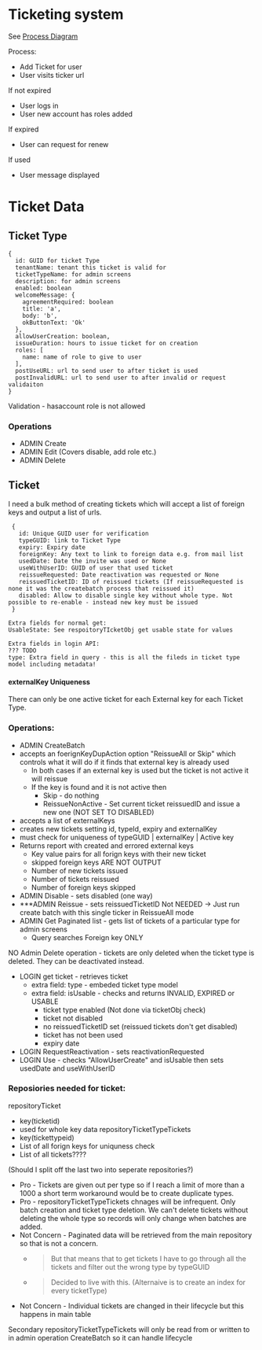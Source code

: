 # Ticketing system

See [Process Diagram](https://linkthethings.com/#/linkvis/charts/a3a86a2c-03ed-4e01-bc5c-d4ba4b57c213?v=560bb2da-e2f2-483b-bb3c-2f0be20b0cf3)

Process:

 - Add Ticket for user
 - User visits ticker url

If not expired
 - User logs in
 - User new account has roles added

If expired
 - User can request for renew

If used
 - User message displayed

# Ticket Data

## Ticket Type

```
{
  id: GUID for ticket Type
  tenantName: tenant this ticket is valid for
  ticketTypeName: for admin screens
  description: for admin screens
  enabled: boolean 
  welcomeMessage: {
    agreementRequired: boolean
    title: 'a',
    body: 'b',
    okButtonText: 'Ok'
  },
  allowUserCreation: boolean,
  issueDuration: hours to issue ticket for on creation
  roles: [
    name: name of role to give to user
  ],
  postUseURL: url to send user to after ticket is used
  postInvalidURL: url to send user to after invalid or request validaiton
}
```
Validation - hasaccount role is not allowed

### Operations
 - ADMIN Create
 - ADMIN Edit (Covers disable, add role etc.)
 - ADMIN Delete

## Ticket

I need a bulk method of creating tickets which will accept a list of foreign keys and output a list of urls.

```
 {
   id: Unique GUID user for verification
   typeGUID: link to Ticket Type
   expiry: Expiry date
   foreignKey: Any text to link to foreign data e.g. from mail list
   usedDate: Date the invite was used or None
   useWithUserID: GUID of user that used ticket
   reissueRequested: Date reactivation was requested or None
   reissuedTicketID: ID of reissued tickets (If reissueRequested is none it was the createbatch process that reissued it)
   disabled: Allow to disable single key without whole type. Not possible to re-enable - instead new key must be issued
 }

Extra fields for normal get:
UsableState: See respoitoryTIcketObj get usable state for values

Extra fields in login API:
??? TODO
type: Extra field in query - this is all the fileds in ticket type model including metadata!
```

#### externalKey Uniqueness
There can only be one active ticket for each External key for each Ticket Type.

### Operations:
 - ADMIN CreateBatch
  - accepts an foerignKeyDupAction option "ReissueAll or Skip" which controls what it will do if it finds that external key is already used
    - In both cases if an external key is used but the ticket is not active it will reissue
    - If the key is found and it is not active then
      - Skip - do nothing
      - ReissueNonActive - Set current ticket reissuedID and issue a new one (NOT SET TO DISABLED)
  - accepts a list of externalKeys
  - creates new tickets setting id, typeId, expiry and externalKey
  - must check for uniqueness of typeGUID | externalKey | Active key
  - Returns report with created and errored external keys
    - Key value pairs for all forign keys with their new ticket
    - skipped foreign keys ARE NOT OUTPUT
    - Number of new tickets issued
    - Number of tickets reissued
    - Number of foreign keys skipped
 - ADMIN Disable - sets disabled (one way)
 - ***ADMIN Reissue - sets reissuedTicketID Not NEEDED -> Just run create batch with this single ticker in ReissueAll mode 
 - ADMIN Get Paginated list - gets list of tickets of a particular type for admin screens
   - Query searches Foreign key ONLY

NO Admin Delete operation - tickets are only deleted when the ticket type is deleted. They can be deactivated instead.

 - LOGIN get ticket - retrieves ticket
   - extra field: type - embeded ticket type model
   - extra field: isUsable - checks and returns INVALID, EXPIRED or USABLE
     - ticket type enabled (Not done via ticketObj check)
     - ticket not disabled
     - no reissuedTicketID set (reissued tickets don't get disabled) 
     - ticket has not been used
     - expiry date
 - LOGIN RequestReactivation - sets reactivationRequested
 - LOGIN Use - checks "AllowUserCreate" and isUsable then sets usedDate and useWithUserID

### Reposiories needed for ticket:

repositoryTicket
 - key(ticketid)
 - used for whole key data
repositoryTicketTypeTickets
 - key(tickettypeid)
 - List of all forign keys for uniquness check
 - List of all tickets???? 
 
 (Should I split off the last two into seperate repositories?) 
 - Pro - Tickets are given out per type so if I reach a limit of more than a 1000 a short term workaround would be to create duplicate types.
 - Pro - repositoryTicketTypeTickets chnages will be infrequent. Only batch creation and ticket type deletion. We can't delete tickets without deleting the whole type so records will only change when batches are added.
 - Not Concern - Paginated data will be retrieved from the main repository so that is not a concern.
   - > But that means that to get tickets I have to go through all the tickets and filter out the wrong type by typeGUID
   - > Decided to live with this. (Alternaive is to create an index for every ticketType) 
 - Not Concern - Individual tickets are changed in their lifecycle but this happens in main table

Secondary repositoryTicketTypeTickets will only be read from or written to in admin operation CreateBatch so it can handle lifecycle 

